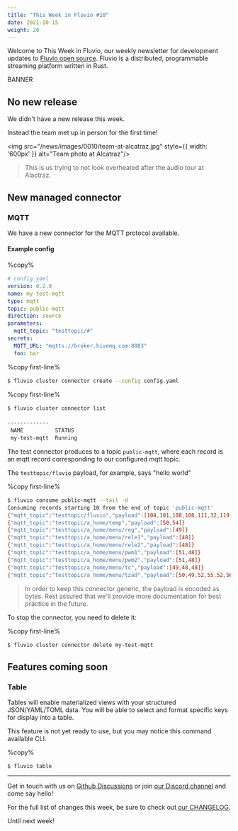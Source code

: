 ```yaml
---
title: "This Week in Fluvio #10"
date: 2021-10-15
weight: 20
---
```

Welcome to This Week in Fluvio, our weekly newsletter
for development updates to [Fluvio open source]. Fluvio is a distributed,
programmable streaming platform written in Rust.

BANNER

## No new release

We didn't have a new release this week.

Instead the team met up in person for the first time!

<img src="/news/images/0010/team-at-alcatraz.jpg" style={{ width: '600px' }} alt="Team photo at Alcatraz"/>

> This is us trying to not look overheated after the audio tour at Alactraz.

## New managed connector
### MQTT
We have a new connector for the MQTT protocol available.

#### Example config

%copy%

```yaml
# config.yaml
version: 0.2.0
name: my-test-mqtt
type: mqtt
topic: public-mqtt
direction: source
parameters:
  mqtt_topic: "testtopic/#"
secrets:
  MQTT_URL: "mqtts://broker.hivemq.com:8883"
  foo: bar
```


%copy first-line%

```bash
$ fluvio cluster connector create --config config.yaml
```

%copy first-line%

```bash
$ fluvio cluster connector list

-------------
 NAME          STATUS
 my-test-mqtt  Running
```

The test connector produces to a topic `public-mqtt`, where each record is an mqtt record corresponding to our configured mqtt topic.

The `testtopic/fluvio` payload, for example, says "hello world"

%copy first-line%

```bash
$ fluvio consume public-mqtt --tail -d
Consuming records starting 10 from the end of topic 'public-mqtt'
{"mqtt_topic":"testtopic/fluvio","payload":[104,101,108,108,111,32,119,111,114,108,100]}
{"mqtt_topic":"testtopic/a_home/temp","payload":[50,54]}
{"mqtt_topic":"testtopic/a_home/menu/reg","payload":[49]}
{"mqtt_topic":"testtopic/a_home/menu/rele1","payload":[48]}
{"mqtt_topic":"testtopic/a_home/menu/rele2","payload":[48]}
{"mqtt_topic":"testtopic/a_home/menu/pwm1","payload":[51,48]}
{"mqtt_topic":"testtopic/a_home/menu/pwm2","payload":[51,48]}
{"mqtt_topic":"testtopic/a_home/menu/tc","payload":[49,48,48]}
{"mqtt_topic":"testtopic/a_home/menu/tzad","payload":[50,49,52,55,52,56,51,54,52,55]}
```

> In order to keep this connector generic, the payload is encoded as bytes.
> Rest assured that we'll provide more documentation for best practice in the future.

To stop the connector, you need to delete it:

%copy first-line%

```bash
$ fluvio cluster connector delete my-test-mqtt
```

## Features coming soon

### Table

Tables will enable materialized views with your structured JSON/YAML/TOML data. You will be able to select and format specific keys for display into a table.

This feature is not yet ready to use, but you may notice this command available CLI.

%copy%
```shell
$ fluvio table
```

---

Get in touch with us on [Github Discussions] or join [our Discord channel] and come say hello!

For the full list of changes this week, be sure to check out [our CHANGELOG].

Until next week!

[Fluvio open source]: https://github.com/infinyon/fluvio
[our CHANGELOG]: https://github.com/infinyon/fluvio/blob/master/CHANGELOG.md
[our Discord channel]: https://discordapp.com/invite/bBG2dTz
[Github Discussions]: https://github.com/infinyon/fluvio/discussions
[connectors]: /docs/connectors/overview

